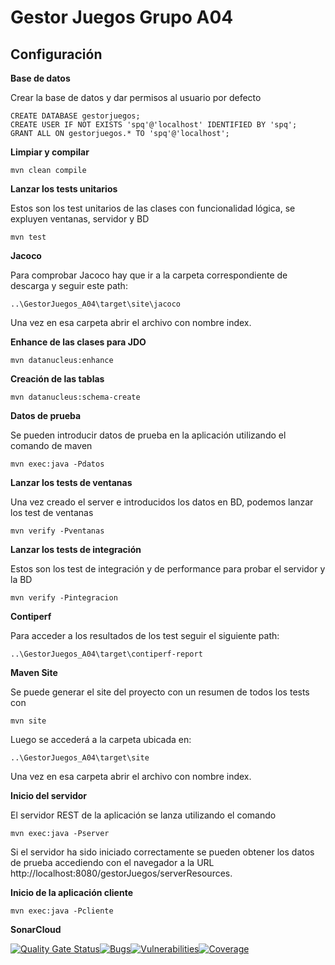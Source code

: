 Gestor Juegos Grupo A04
===============================

Configuración
------------- 

**Base de datos**

Crear la base de datos y dar permisos al usuario por defecto

    CREATE DATABASE gestorjuegos;
    CREATE USER IF NOT EXISTS 'spq'@'localhost' IDENTIFIED BY 'spq';
    GRANT ALL ON gestorjuegos.* TO 'spq'@'localhost';

**Limpiar y compilar**

    mvn clean compile

**Lanzar los tests unitarios**

Estos son los test unitarios de las clases con funcionalidad lógica, se expluyen ventanas, servidor y BD

    mvn test

**Jacoco**
  
Para comprobar Jacoco hay que ir a la carpeta correspondiente de descarga y seguir este path:
	
	..\GestorJuegos_A04\target\site\jacoco

Una vez en esa carpeta abrir el archivo con nombre index.
    
**Enhance de las clases para JDO**

    mvn datanucleus:enhance   

**Creación de las tablas**

    mvn datanucleus:schema-create

**Datos de prueba**

Se pueden introducir datos de prueba en la aplicación utilizando el comando de maven

    mvn exec:java -Pdatos
    
**Lanzar los tests de ventanas**

Una vez creado el server e introducidos los datos en BD, podemos lanzar los test de ventanas

    mvn verify -Pventanas

**Lanzar los tests de integración**

Estos son los test de integración y de performance para probar el servidor y la BD

    mvn verify -Pintegracion

**Contiperf**

Para acceder a los resultados de los test seguir el siguiente path:

	..\GestorJuegos_A04\target\contiperf-report

**Maven Site**

Se puede generar el site del proyecto con un resumen de todos los tests con

	mvn site

Luego se accederá a la carpeta ubicada en:

	..\GestorJuegos_A04\target\site

Una vez en esa carpeta abrir el archivo con nombre index.

**Inicio del servidor**

El servidor REST de la aplicación se lanza utilizando el comando

    mvn exec:java -Pserver

Si el servidor ha sido iniciado correctamente se pueden obtener los datos de prueba accediendo con el navegador a la URL http://localhost:8080/gestorJuegos/serverResources.

**Inicio de la aplicación cliente**

    mvn exec:java -Pcliente
**SonarCloud**

[![Quality Gate Status](https://sonarcloud.io/api/project_badges/measure?project=sainzunai_GestorJuegos_A04&metric=alert_status)](https://sonarcloud.io/dashboard?id=sainzunai_GestorJuegos_A04)[![Bugs](https://sonarcloud.io/api/project_badges/measure?project=sainzunai_GestorJuegos_A04&metric=bugs)](https://sonarcloud.io/dashboard?id=sainzunai_GestorJuegos_A04)[![Vulnerabilities](https://sonarcloud.io/api/project_badges/measure?project=sainzunai_GestorJuegos_A04&metric=vulnerabilities)](https://sonarcloud.io/dashboard?id=sainzunai_GestorJuegos_A04)[![Coverage](https://sonarcloud.io/api/project_badges/measure?project=sainzunai_GestorJuegos_A04&metric=coverage)](https://sonarcloud.io/dashboard?id=sainzunai_GestorJuegos_A04)
